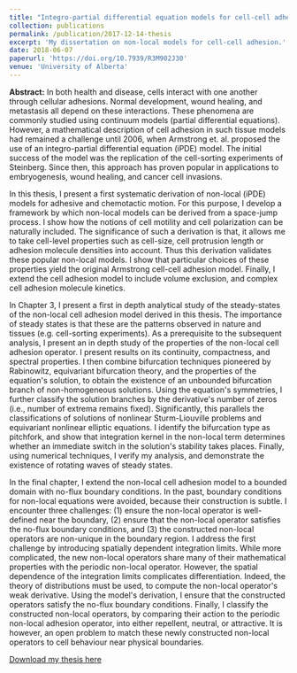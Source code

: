 ```yaml
---
title: "Integro-partial differential equation models for cell-cell adhesion and its application"
collection: publications
permalink: /publication/2017-12-14-thesis
excerpt: 'My dissertation on non-local models for cell-cell adhesion.'
date: 2018-06-07
paperurl: 'https://doi.org/10.7939/R3M902J30'
venue: 'University of Alberta'
---
```


**Abstract:** In both health and disease, cells interact with one another through cellular
adhesions. Normal development, wound healing, and metastasis all depend on
these interactions. These phenomena are commonly studied using continuum
models (partial differential equations). However,
a mathematical description of cell adhesion in such tissue models
had remained a challenge until 2006, when
Armstrong et. al. proposed the use of an integro-partial
differential equation (iPDE) model. The initial success of the model was the
replication of the cell-sorting experiments of Steinberg. Since then, this
approach has proven popular in applications to embryogenesis, wound healing,
and cancer cell invasions.

In this thesis, I present a first systematic derivation of non-local
(iPDE) models for adhesive and chemotactic motion. For
this purpose, I develop a framework by which non-local models can be derived
from a space-jump process. I show how the notions of cell motility and cell
polarization can be naturally included. The significance of
such a derivation is that, it allows me to take cell-level properties such
as cell-size, cell protrusion length or adhesion molecule densities into
account. Thus this derivation validates these popular non-local models.
I show that particular choices of these properties yield the original
Armstrong cell-cell adhesion model. Finally, I extend the cell adhesion
model to include volume exclusion, and complex cell adhesion molecule
kinetics.

In Chapter 3, I present a first in depth
analytical study of the steady-states of the non-local cell adhesion model
derived in this thesis. The importance of steady states is that these are
the patterns observed in nature and tissues (e.g. cell-sorting experiments).
As a prerequisite to the subsequent analysis, I present an in depth study of
the properties of the non-local cell adhesion operator. I present results on
its continuity, compactness, and spectral properties. I then
combine bifurcation techniques pioneered by Rabinowitz,
equivariant bifurcation theory, and the properties of the equation's
solution, to obtain the existence of an unbounded bifurcation branch of
non-homogeneous solutions. Using the equation's symmetries,
I further classify the solution branches by the derivative's number of zeros
(i.e., number of extrema remains fixed). Significantly, this parallels
the classifications of solutions of nonlinear Sturm-Liouville problems and
equivariant nonlinear elliptic equations. I identify the bifurcation type as
pitchfork, and show that integration kernel in the non-local term determines
whether an immediate switch in the solution's stability takes places.
Finally, using numerical techniques, I verify my analysis, and demonstrate
the existence of rotating waves of steady states.

In the final chapter, I extend the non-local cell adhesion model to a
bounded domain with no-flux boundary conditions. In the past, boundary
conditions for non-local equations were avoided, because their construction
is subtle. I encounter three challenges: (1) ensure the non-local operator
is well-defined near the boundary, (2) ensure that the non-local operator
satisfies the no-flux boundary conditions, and (3) the constructed non-local
operators are non-unique in the boundary region. I address the first
challenge by introducing spatially dependent integration limits. While more
complicated, the new non-local operators share many of their mathematical
properties with the periodic non-local operator. However, the spatial
dependence of the integration limits complicates differentiation. Indeed,
the theory of distributions must be used, to compute the non-local
operator's weak derivative. Using the model's derivation,
I ensure that the constructed operators satisfy the no-flux
boundary conditions. Finally, I classify the constructed non-local
operators, by comparing their action to the periodic non-local adhesion
operator, into either repellent, neutral, or attractive. It is however, an
open problem to match these newly constructed non-local operators to cell
behaviour near physical boundaries.

[Download my thesis here](https://doi.org/10.7939/R3M902J30)


